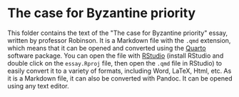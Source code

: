 # The case for Byzantine priority

This folder contains the text of the "The case for Byzantine priority" essay, written by professor Robinson. It is a Markdown file with the `.qmd` extension, which means that it can be opened and converted using the [Quarto](https://quarto.org/) software package. You can open the file with [RStudio](https://posit.co/download/rstudio-desktop/) (install RStudio and double click on the `essay.Rproj` file, then open the `.qmd` file in RStudio) to easily convert it to a variety of formats, including Word, LaTeX, Html, etc. As it is a Markdown file, it can also be converted with Pandoc. It can be opened using any text editor.
